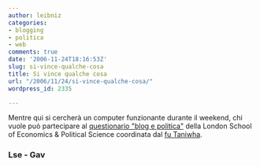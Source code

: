 ```yaml
---
author: leibniz
categories:
- blogging
- politica
- web
comments: true
date: '2006-11-24T18:16:53Z'
slug: si-vince-qualche-cosa
title: Si vince qualche cosa
url: "/2006/11/24/si-vince-qualche-cosa/"
wordpress_id: 2335

---
```

Mentre qui si cercherà un computer funzionante durante il weekend, chi vuole può partecipare al [questionario "blog e politica"](https://www.survey.bris.ac.uk/lsewebsite/politicablogger/) della London School of Economics & Political Science coordinata dal [fu Taniwha](http://www.giuseppeveltri.it/italian/Blog/blog.html). 

### Lse - Gav
